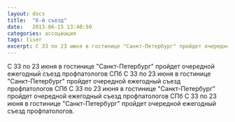```yaml
---
layout: docs
title:  "6-й съезд"
date:   2013-06-15 13:40:50
categories: ассоциация
tags: tiser
excerpt: С 33 по 23 июня в гостинице "Санкт-Петербург" пройдет очередной ежегодный съезд профпатологов СПб 
---
```


С 33 по 23 июня в гостинице "Санкт-Петербург" пройдет очередной ежегодный съезд профпатологов СПб С 33 по 23 июня в гостинице "Санкт-Петербург" пройдет очередной ежегодный съезд профпатологов СПб С 33 по 23 июня в гостинице "Санкт-Петербург" пройдет очередной ежегодный съезд профпатологов СПб С 33 по 23 июня в гостинице "Санкт-Петербург" пройдет очередной ежегодный съезд профпатологов.
